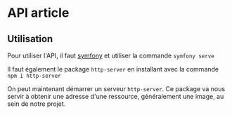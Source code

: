 # API article

## Utilisation

Pour utiliser l'API,  il faut [symfony](https://symfony.com/) et utiliser la commande `symfony serve`

Il faut également le package `http-server` en installant avec la commande `npm i http-server`

On peut maintenant démarrer un serveur `http-server`. Ce package va nous servir à obtenir une adresse d'une ressource, généralement une image, au sein de notre projet.
